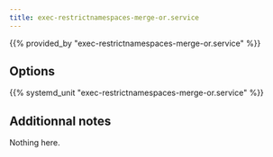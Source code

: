 ```yaml
---
title: exec-restrictnamespaces-merge-or.service
---
```


{{% provided_by "exec-restrictnamespaces-merge-or.service" %}}

## Options

{{% systemd_unit "exec-restrictnamespaces-merge-or.service" %}}

## Additionnal notes

Nothing here.